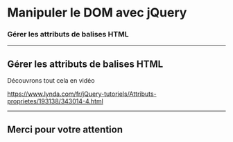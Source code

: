 <!-- footer: Copyright 2017 © Glenn ROLLAND – Reproduction interdite -->
<!-- page_number : true -->

<link rel="stylesheet" href="../../assets/style.css" />

# Manipuler le DOM avec jQuery

### Gérer les attributs de balises HTML
<!-- 04/02 Vidéo (screencast) -->

----

## Gérer les attributs de balises HTML

Découvrons tout cela en vidéo

https://www.lynda.com/fr/jQuery-tutoriels/Attributs-proprietes/193138/343014-4.html

----

## Merci pour votre attention

